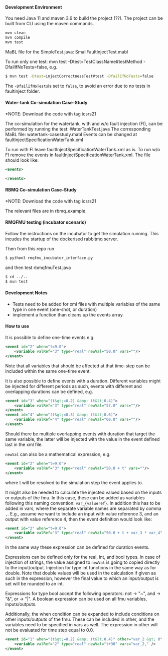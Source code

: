 #### Development Environment
You need Java 11 and maven 3.6 to build the project (??).
The project can be built from CLI using the maven commands.
```bash
mvn clean
mvn compile
mvn test
```

MaBL file for the SimpleTest.java: SmallFaultInjectTest.mabl

To run only one test: mvn test -Dtest=TestClassName#testMethod -DfailIfNoTests=false, e.g.

```bash
$ mvn test -Dtest=injectCorrectnessTest#test -DfailIfNoTests=false
```

The `-DfailIfNoTests`is set to `false`, to avoid an error due to no tests in faultinject folder.

#### Water-tank Co-simulation Case-Study
*NOTE: Download the code with tag icsrs21

The co-simulation for the watertank, with and w/o fault injection (FI), can be performed by running the test: WaterTankTest.java
The corresponding MaBL file: watertank-casestudy.mabl
Events can be changed at faultInjectSpecificationWaterTank.xml

To run with FI leave faultInjectSpecificationWaterTank.xml as is.
To run w/o FI remove the events in faultInjectSpecificationWaterTank.xml. The file should look like:

```xml
<events>

</events>
```

#### RBMQ Co-simulation Case-Study
*NOTE: Download the code with tag icsrs21

The relevant files are in rbmq_example.

#### RMQFMU testing (incubator scenario)
Follow the instructions on the incubator to get the simulation running.
This incudes the startup of the dockerised rabbitmq server.

Then from this repo run 

```bash
$ python3 rmqfmu_incubator_interface.py
```

and then test rbmqfmuTest.java

```bash
$ cd ../..
$ mvn test
```

#### Development Notes
* Tests need to be added for xml files with multiple variables of the same type in one event (one-shot, or duration)
* implement a function than cleans up the events array.

#### How to use
It is possible to define one-time events e.g.
```xml
<event id="2" when="t=9.0">
    <variable valRef="3" type="real" newVal="50.0" vars=""/>
</event>
```
Note that all variables that should be affected at that time-step can be included within the same one-time event.

It is also possible to define events with a duration. Different variables might be injected for different periods as such, events with different and overlapping durations
can be defined, e.g.
```xml
<event id="3" when="(t&gt;=0.2) &amp; (t&lt;0.4)">
    <variable valRef="3" type="real" newVal="57.0" vars=""/>
</event>
<event id="4" when="(t&gt;=0.3) &amp; (t&lt;0.6)">
    <variable valRef="4" type="real" newVal="60.0" vars=""/>
</event>
```

Should there be multiple overlapping events with duration that target the same variable, the latter will be injected with the value in the event defined last in the xml file. 

```newVal``` can also be a mathematical expression, e.g.
```xml
<event id="2" when="t=9.0">
    <variable valRef="3" type="real" newVal="50.0 + t" vars=""/>
</event>
```
where t will be resolved to the simulation step the event applies to.

It might also be needed to calculate the injected valued based on the inputs or outputs of the fmu. In this case, these can be added as variables following this naming convention:
```var_{valueref}```. In addition this has to be added in vars, where the separate variable names are separated by comma ```,```. E.g., assume we want to include an input with value reference 3, and an output with value reference 4, then the event definition would look like:
```xml
<event id="2" when="t=9.0">
    <variable valRef="3" type="real" newVal="50.0 + t + var_3 * var_4" vars="var_3,var_4"/>
</event>
```
In the same way these expression can be defined for duration events. 

Expressions can be defined only for the real, int, and bool types. In case of injection of strings, the value assigned to ```newVal``` is going to copied directly to the input/output.
Injection for type int functions in the same way as for double. Note that double values will be used in the calculation if given as such in the expression, however the final value to which an input/output is set will be rounded to an int.

Expressions for type bool accept the following operators: not -> "~", and -> "&", or -> "|". A boolean expression can be used on all fmu variables, inputs/outputs.


Additionally, the when condition can be expanded to include conditions on other inputs/outputs of the fmu. These can be included in other, and the variables need to be specified in vars as well. The expression in other will not be evaluated for time step equal to 0.0.

```xml
<event id="1" when="(t&gt;=0.2) &amp; (t&lt;0.4)" other="var_2 &gt; 0" vars="var_2,">
    <variable valRef="2" type="real" newVal="t+36" vars="var_2," />
</event>
```
